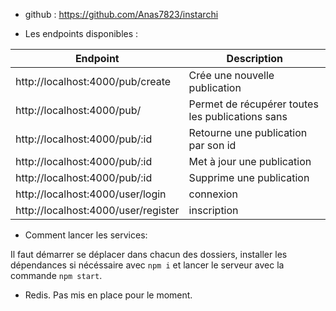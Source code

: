- github : https://github.com/Anas7823/instarchi

- Les endpoints disponibles :

| Endpoint | Description |
| --- | --- |
| http://localhost:4000/pub/create | Crée une nouvelle publication |
| http://localhost:4000/pub/ | Permet de récupérer toutes les publications sans|
| http://localhost:4000/pub/:id | Retourne une publication par son id |
| http://localhost:4000/pub/:id | Met à jour une publication |
| http://localhost:4000/pub/:id | Supprime une publication |
| http://localhost:4000/user/login | connexion |
| http://localhost:4000/user/register | inscription |

- Comment lancer les services:

Il faut démarrer se déplacer dans chacun des dossiers, installer les dépendances si nécéssaire avec `npm i` et lancer le serveur avec la commande `npm start`.

- Redis.
Pas mis en place pour le moment.
